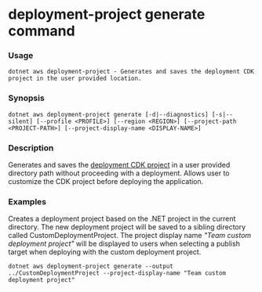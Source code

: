 # deployment-project generate command

### Usage
    dotnet aws deployment-project - Generates and saves the deployment CDK project in the user provided location.

### Synopsis
    dotnet aws deployment-project generate [-d|--diagnostics] [-s|--silent] [--profile <PROFILE>] [--region <REGION>] [--project-path <PROJECT-PATH>] [--project-display-name <DISPLAY-NAME>]

### Description
Generates and saves the [deployment CDK project](../deployment-projects/index.md) in a user provided directory path without proceeding with a deployment. Allows user to customize the CDK project before deploying the application.

### Examples

Creates a deployment project based on the .NET project in the current directory. The new deployment project will be saved to a sibling directory called CustomDeploymentProject. The project display name _"Team custom deployment project"_ will be displayed to users when selecting a publish target when deploying with the custom deployment project.

    dotnet aws deployment-project generate --output ../CustomDeploymentProject --project-display-name "Team custom deployment project" 

